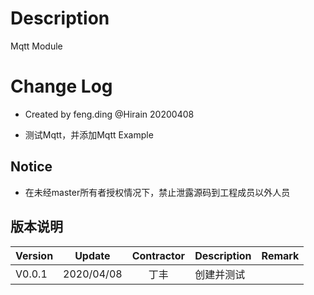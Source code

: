 # Description

Mqtt Module

# Change Log

* Created by feng.ding @Hirain 20200408
- 测试Mqtt，并添加Mqtt Example

## Notice

* 在未经master所有者授权情况下，禁止泄露源码到工程成员以外人员

## 版本说明

| Version | Update | Contractor | Description | Remark |
| ------ | ------- | :----: | --------| --------- |
| V0.0.1 | 2020/04/08 |  丁丰  | 创建并测试 | |
